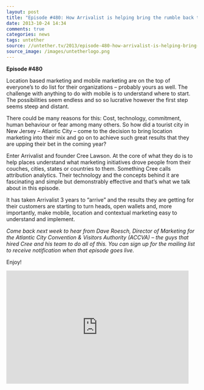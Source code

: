 ```yaml
---
layout: post
title: "Episode #480: How Arrivalist is helping bring the rumble back to the Atlantic City promenade – with founder Cree Lawson"
date: 2013-10-24 14:34
comments: true
categories: news
tags: untether
source: //untether.tv/2013/episode-480-how-arrivalist-is-helping-bring-the-rumble-back-to-the-atlantic-city-promenade-with-founder-cree-lawson/
source_image: /images/untetherlogo.png
---
```


**Episode #480**

Location based marketing and mobile marketing are on the top of everyone’s to do list for their organizations – probably yours as well. The challenge with anything to do with mobile is to understand where to start. The possibilities seem endless and so so lucrative however the first step seems steep and distant.

There could be many reasons for this: Cost, technology, commitment, human behaviour or fear among many others. So how did a tourist city in New Jersey – Atlantic City – come to the decision to bring location marketing into their mix and go on to achieve such great results that they are upping their bet in the coming year?

Enter Arrivalist and founder Cree Lawson. At the core of what they do is to help places understand what marketing initiatives drove people from their couches, cities, states or countries to them. Something Cree calls attribution analytics. Their technology and the concepts behind it are fascinating and simple but demonstrably effective and that’s what we talk about in this episode.

It has taken Arrivalist 3 years to “arrive” and the results they are getting for their customers are starting to turn heads, open wallets and, more importantly, make mobile, location and contextual marketing easy to understand and implement.

*Come back next week to hear from Dave Roesch, Director of Marketing for the Atlantic City Convention & Visitors Authority (ACCVA) – the guys that hired Cree and his team to do all of this. You can sign up for the mailing list to receive notification when that episode goes live.*

Enjoy!

<iframe class="wistia_embed" name="wistia_embed" src="http://fast.wistia.net/embed/iframe/pjo3o9a76c?canonicalUrl=http%3A%2F%2Funtether.tv%2F2013%2Fepisode-480-how-arrivalist-is-helping-bring-the-rumble-back-to-the-atlantic-city-promenade-with-founder-cree-lawson%2F&canonicalTitle=Episode%20%23480%3A%20How%20Arrivalist%20is%20helping%20bring%20the%20rumble%20back%20to%20the%20Atlantic%20City%20promenade%20%E2%80%93%20with%20founder%20Cree%20Lawson%20%7C%20%40UNTETHER.tv" allowtransparency="true" frameborder="0" scrolling="no" width="480" height="298"></iframe>